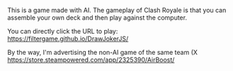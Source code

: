This is a game made with AI. The gameplay of Clash Royale is that you can assemble your own deck and then play against the computer.

You can directly click the URL to play: https://filtergame.github.io/DrawJokerJS/

By the way, I'm advertising the non-AI game of the same team (X https://store.steampowered.com/app/2325390/AirBoost/
